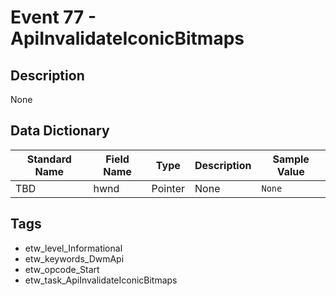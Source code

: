 # Event 77 - ApiInvalidateIconicBitmaps

## Description
None

## Data Dictionary
|Standard Name|Field Name|Type|Description|Sample Value|
|---|---|---|---|---|
|TBD|hwnd|Pointer|None|`None`|

## Tags
* etw_level_Informational
* etw_keywords_DwmApi
* etw_opcode_Start
* etw_task_ApiInvalidateIconicBitmaps